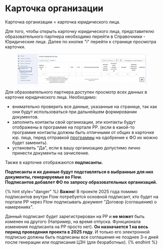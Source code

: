 # Карточка организации

Карточка организации = карточка юридического лица.&#x20;

Для того, чтобы открыть карточку юридического лица, представителю образовательного партнера необходимо перейти в Справочники - Юридические лица. Далее по кнопке "i" перейти к странице просмотра карточки.&#x20;

<figure><img src="../.gitbook/assets/image (132).png" alt=""><figcaption></figcaption></figure>

Для образовательного партнера доступен просмотр всех данных в карточке юридического лица. Необходимо:

* внимательно проверить все данные, указанные на странице, так как они будут использоваться при дальнейшем формировании документов.&#x20;
* заполнить контакты свой организации, эти контакты будут отображены в программе на портале РР. (если в какой-то программе контакты должны быть отличными от общих в карточке юр. лица, перед отправкой [программы](broken-reference) на одобрение к ФО их можно будет заменить).
* установить "Да", если в вашу организацию допустимо лично принести документы на зачисление.

Также в карточке отображаются  **подписанты.**&#x20;

**Подписанты и их данные  будут подставляться в выбранные для них документы, генерируемые во Flow.**\
**Подписантов добавлет ФО по запросу образовательных организаций.**

{% hint style="danger" %}
**Важно**! В проекте 2025 года помимо подписантов внутри Flow потребуется основной подписант, кто будет на портале РР через Flow подписывать  документ "Договор (соглашение) о намерениях".

Данный подписант будет зарегистрирован на РР и **не может** быть изменен на другого (Например, на время отпуска. Функционала изменения подписанта на РР просто нет). **Он назначается 1 на весь период проведения проекта в 2025 году**. И только его электронной подписью должны быть подписаны все соглашения не позднее 3-х дней после генерации или подписания ЦЗН (для безработных).
{% endhint %}
